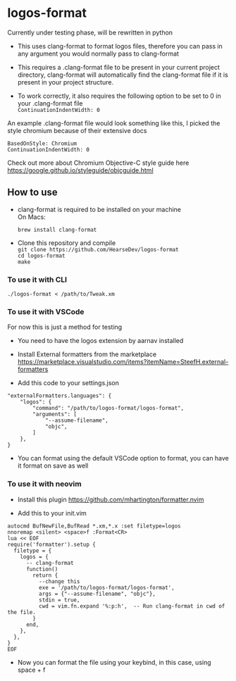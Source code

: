 # logos-format
Currently under testing phase, will be rewritten in python

- This uses clang-format to format logos files, therefore you can pass in any argument you would normally pass to clang-format

- This requires a .clang-format file to be present in your current project directory, clang-format will automatically find the clang-format file if it is present in your project structure.

- To work correctly, it also requires the following option to be set to 0 in your .clang-format file <br>
      ```
      ContinuationIndentWidth: 0
      ```

An example .clang-format file would look something like this, I picked the style chromium because of their extensive docs


```
BasedOnStyle: Chromium
ContinuationIndentWidth: 0
```


Check out more about Chromium Objective-C style guide here https://google.github.io/styleguide/objcguide.html




<h2>How to use</h2>

- clang-format is required to be installed on your machine <br>
On Macs: 

    ```
    brew install clang-format
    ```
 - Clone this repository and compile <br>
`git clone https://github.com/HearseDev/logos-format` <br>
`cd logos-format` <br>
`make`


<h3>To use it with CLI</h3>

```
./logos-format < /path/to/Tweak.xm
```

<h3>To use it with VSCode</h3>
For now this is just a method for testing <br>

- You need to have the logos extension by aarnav installed


- Install External formatters from the marketplace
https://marketplace.visualstudio.com/items?itemName=SteefH.external-formatters

- Add this code to your settings.json
```
"externalFormatters.languages": {
    "logos": {
        "command": "/path/to/logos-format/logos-format",
        "arguments": [
            "--assume-filename",
            "objc",
        ]
    },
}
```
- You can format using the default VSCode option to format, you can have it format on save as well


<h3>To use it with neovim</h3>

- Install this plugin https://github.com/mhartington/formatter.nvim

- Add this to your init.vim
```
autocmd BufNewFile,BufRead *.xm,*.x :set filetype=logos
nnoremap <silent> <space>f :Format<CR>
lua << EOF
require('formatter').setup {
  filetype = {
    logos = {
      -- clang-format
      function()
        return {
          --change this
          exe = '/path/to/logos-format/logos-format',
          args = {"--assume-filename", "objc"},
          stdin = true,
          cwd = vim.fn.expand '%:p:h',  -- Run clang-format in cwd of the file.
        }
      end,
    },
  },
}
EOF
```
- Now you can format the file using your keybind, in this case, using space + f
  

